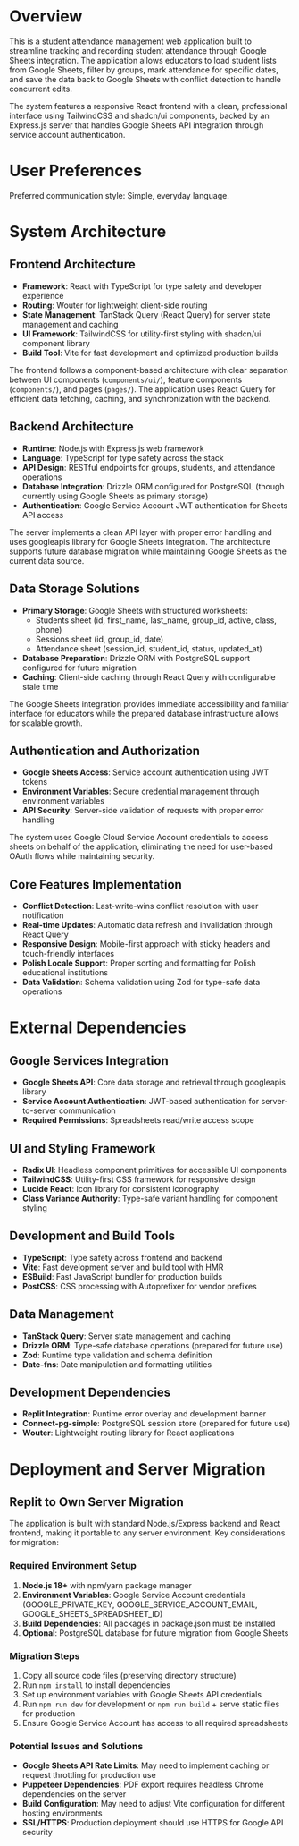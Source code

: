 # Overview

This is a student attendance management web application built to streamline tracking and recording student attendance through Google Sheets integration. The application allows educators to load student lists from Google Sheets, filter by groups, mark attendance for specific dates, and save the data back to Google Sheets with conflict detection to handle concurrent edits.

The system features a responsive React frontend with a clean, professional interface using TailwindCSS and shadcn/ui components, backed by an Express.js server that handles Google Sheets API integration through service account authentication.

# User Preferences

Preferred communication style: Simple, everyday language.

# System Architecture

## Frontend Architecture
- **Framework**: React with TypeScript for type safety and developer experience
- **Routing**: Wouter for lightweight client-side routing
- **State Management**: TanStack Query (React Query) for server state management and caching
- **UI Framework**: TailwindCSS for utility-first styling with shadcn/ui component library
- **Build Tool**: Vite for fast development and optimized production builds

The frontend follows a component-based architecture with clear separation between UI components (`components/ui/`), feature components (`components/`), and pages (`pages/`). The application uses React Query for efficient data fetching, caching, and synchronization with the backend.

## Backend Architecture
- **Runtime**: Node.js with Express.js web framework
- **Language**: TypeScript for type safety across the stack
- **API Design**: RESTful endpoints for groups, students, and attendance operations
- **Database Integration**: Drizzle ORM configured for PostgreSQL (though currently using Google Sheets as primary storage)
- **Authentication**: Google Service Account JWT authentication for Sheets API access

The server implements a clean API layer with proper error handling and uses googleapis library for Google Sheets integration. The architecture supports future database migration while maintaining Google Sheets as the current data source.

## Data Storage Solutions
- **Primary Storage**: Google Sheets with structured worksheets:
  - Students sheet (id, first_name, last_name, group_id, active, class, phone)
  - Sessions sheet (id, group_id, date)
  - Attendance sheet (session_id, student_id, status, updated_at)
- **Database Preparation**: Drizzle ORM with PostgreSQL support configured for future migration
- **Caching**: Client-side caching through React Query with configurable stale time

The Google Sheets integration provides immediate accessibility and familiar interface for educators while the prepared database infrastructure allows for scalable growth.

## Authentication and Authorization
- **Google Sheets Access**: Service account authentication using JWT tokens
- **Environment Variables**: Secure credential management through environment variables
- **API Security**: Server-side validation of requests with proper error handling

The system uses Google Cloud Service Account credentials to access sheets on behalf of the application, eliminating the need for user-based OAuth flows while maintaining security.

## Core Features Implementation
- **Conflict Detection**: Last-write-wins conflict resolution with user notification
- **Real-time Updates**: Automatic data refresh and invalidation through React Query
- **Responsive Design**: Mobile-first approach with sticky headers and touch-friendly interfaces
- **Polish Locale Support**: Proper sorting and formatting for Polish educational institutions
- **Data Validation**: Schema validation using Zod for type-safe data operations

# External Dependencies

## Google Services Integration
- **Google Sheets API**: Core data storage and retrieval through googleapis library
- **Service Account Authentication**: JWT-based authentication for server-to-server communication
- **Required Permissions**: Spreadsheets read/write access scope

## UI and Styling Framework
- **Radix UI**: Headless component primitives for accessible UI components
- **TailwindCSS**: Utility-first CSS framework for responsive design
- **Lucide React**: Icon library for consistent iconography
- **Class Variance Authority**: Type-safe variant handling for component styling

## Development and Build Tools
- **TypeScript**: Type safety across frontend and backend
- **Vite**: Fast development server and build tool with HMR
- **ESBuild**: Fast JavaScript bundler for production builds
- **PostCSS**: CSS processing with Autoprefixer for vendor prefixes

## Data Management
- **TanStack Query**: Server state management and caching
- **Drizzle ORM**: Type-safe database operations (prepared for future use)
- **Zod**: Runtime type validation and schema definition
- **Date-fns**: Date manipulation and formatting utilities

## Development Dependencies
- **Replit Integration**: Runtime error overlay and development banner
- **Connect-pg-simple**: PostgreSQL session store (prepared for future use)
- **Wouter**: Lightweight routing library for React applications

# Deployment and Server Migration

## Replit to Own Server Migration
The application is built with standard Node.js/Express backend and React frontend, making it portable to any server environment. Key considerations for migration:

### Required Environment Setup
1. **Node.js 18+** with npm/yarn package manager
2. **Environment Variables**: Google Service Account credentials (GOOGLE_PRIVATE_KEY, GOOGLE_SERVICE_ACCOUNT_EMAIL, GOOGLE_SHEETS_SPREADSHEET_ID)
3. **Build Dependencies**: All packages in package.json must be installed
4. **Optional**: PostgreSQL database for future migration from Google Sheets

### Migration Steps
1. Copy all source code files (preserving directory structure)
2. Run `npm install` to install dependencies
3. Set up environment variables with Google Sheets API credentials
4. Run `npm run dev` for development or `npm run build` + serve static files for production
5. Ensure Google Service Account has access to all required spreadsheets

### Potential Issues and Solutions
- **Google Sheets API Rate Limits**: May need to implement caching or request throttling for production use
- **Puppeteer Dependencies**: PDF export requires headless Chrome dependencies on the server
- **Build Configuration**: May need to adjust Vite configuration for different hosting environments
- **SSL/HTTPS**: Production deployment should use HTTPS for Google API security